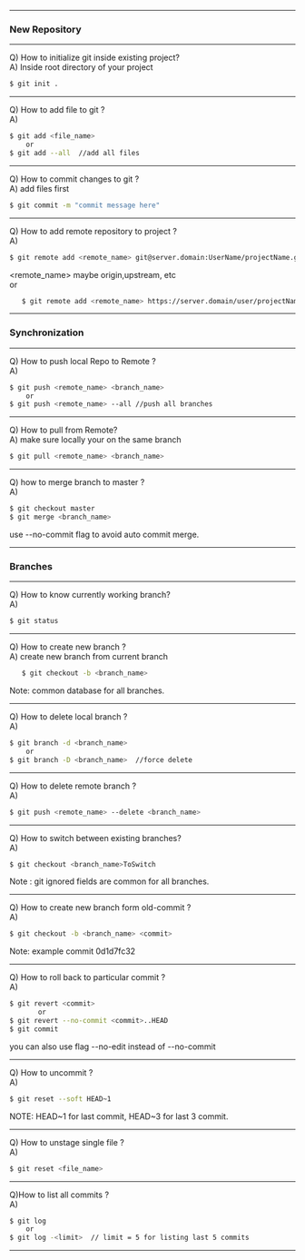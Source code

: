 ___
### New Repository
___
Q) How to initialize git inside existing project?  
A) Inside root directory of your project
```bash
$ git init .
```
___
Q) How to add file to git ?  
A)
```bash
$ git add <file_name> 
    or
$ git add --all  //add all files

```

___
Q) How to commit changes to git ?  
A) add files first
```bash
$ git commit -m "commit message here" 
```

___
Q) How to add remote repository to project ?  
A) 
```bash
$ git remote add <remote_name> git@server.domain:UserName/projectName.git
```
<remote_name> maybe origin,upstream, etc  
or
```bash
   $ git remote add <remote_name> https://server.domain/user/projectName.git
```
___
### Synchronization
___
Q) How to push local Repo to Remote ?  
A) 
```bash
$ git push <remote_name> <branch_name>
    or
$ git push <remote_name> --all //push all branches
```
   
___
Q) How to pull from Remote?  
A) make sure locally your on the same branch
```bash
$ git pull <remote_name> <branch_name>
```
___
Q) how to merge branch to master ?  
A) 
```bash
$ git checkout master
$ git merge <branch_name>
```
use --no-commit flag to avoid auto commit merge.

___
### Branches
___
Q) How to know currently working branch?  
A) 
```bash
$ git status
```
___
Q) How to create new branch ?  
A) create new branch from current branch
```bash
   $ git checkout -b <branch_name>
```
   Note: common database for all branches.

___
Q) How to delete local branch ?  
A) 
```bash
$ git branch -d <branch_name>
	or
$ git branch -D <branch_name>  //force delete
```

___
Q) How to delete remote branch ?  
A) 
```bash
$ git push <remote_name> --delete <branch_name>
```
___
Q) How to switch between existing branches?  
A) 
```bash
$ git checkout <branch_name>ToSwitch
```
   Note : git ignored fields are common for all branches.
___
Q) How to create new branch form old-commit ?  
A)
```bash
$ git checkout -b <branch_name> <commit> 
```
Note: example commit 0d1d7fc32
___
Q) How to roll back to particular commit ?  
A)
```bash
$ git revert <commit>
       or
$ git revert --no-commit <commit>..HEAD
$ git commit
``` 
you can also use flag --no-edit instead of --no-commit
___
Q) How to uncommit ?  
A)
```bash
$ git reset --soft HEAD~1
```
NOTE: HEAD~1 for last commit, HEAD~3 for last 3 commit.
___
Q) How to unstage single file ?  
A)
```bash
$ git reset <file_name>
```
___
Q)How to list all commits ?  
A)
```bash
$ git log           
    or
$ git log -<limit>  // limit = 5 for listing last 5 commits 
```
___




































	
